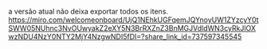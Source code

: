 a versão atual não deixa exportar todos os itens.
https://miro.com/welcomeonboard/UjQ1NEhkUGFqemJQYnoyUW1ZYzcyY0tSWW05NUhnc3NvOUwyakZ2eXY5N3BrRXZnZ3BnMGJVdldWN3cyRkJlOXwzNDU4NzY0NTY2MjY4NzgwNDI5fDI=?share_link_id=737597345545
